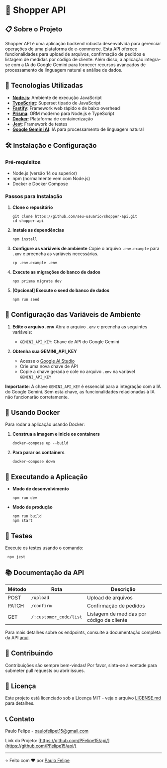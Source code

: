 # 🛒 Shopper API

## 📋 Sobre o Projeto

Shopper API é uma aplicação backend robusta desenvolvida para gerenciar operações de uma plataforma de e-commerce. Esta API oferece funcionalidades para upload de arquivos, confirmação de pedidos e listagem de medidas por código de cliente. Além disso, a aplicação integra-se com a IA do Google Gemini para fornecer recursos avançados de processamento de linguagem natural e análise de dados.

## 🚀 Tecnologias Utilizadas

- **[Node.js](https://nodejs.org/)**: Ambiente de execução JavaScript
- **[TypeScript](https://www.typescriptlang.org/)**: Superset tipado de JavaScript
- **[Fastify](https://www.fastify.io/)**: Framework web rápido e de baixo overhead
- **[Prisma](https://www.prisma.io/)**: ORM moderno para Node.js e TypeScript
- **[Docker](https://www.docker.com/)**: Plataforma de containerização
- **[Jest](https://jestjs.io/)**: Framework de testes
- **[Google Gemini AI](https://ai.google.dev/)**: IA para processamento de linguagem natural

## 🛠️ Instalação e Configuração

### Pré-requisitos

- Node.js (versão 14 ou superior)
- npm (normalmente vem com Node.js)
- Docker e Docker Compose

### Passos para Instalação

1. **Clone o repositório**
   ```
   git clone https://github.com/seu-usuario/shopper-api.git
   cd shopper-api
   ```

2. **Instale as dependências**
   ```
   npm install
   ```

3. **Configure as variáveis de ambiente**
   Copie o arquivo `.env.example` para `.env` e preencha as variáveis necessárias.
   ```
   cp .env.example .env
   ```

4. **Execute as migrações do banco de dados**
   ```
   npx prisma migrate dev
   ```

5. **[Opcional] Execute o seed do banco de dados**
   ```
   npm run seed
   ```

## 🔐 Configuração das Variáveis de Ambiente

1. **Edite o arquivo .env**
   Abra o arquivo `.env` e preencha as seguintes variáveis:
   - `GEMINI_API_KEY`: Chave de API do Google Gemini

2. **Obtenha sua GEMINI_API_KEY**
   - Acesse o [Google AI Studio](https://makersuite.google.com/app/apikey)
   - Crie uma nova chave de API
   - Copie a chave gerada e cole no arquivo `.env` na variável `GEMINI_API_KEY`

**Importante**: A chave `GEMINI_API_KEY` é essencial para a integração com a IA do Google Gemini. Sem esta chave, as funcionalidades relacionadas à IA não funcionarão corretamente.

## 🐳 Usando Docker

Para rodar a aplicação usando Docker:

1. **Construa a imagem e inicie os containers**
   ```
   docker-compose up --build
   ```

2. **Para parar os containers**
   ```
   docker-compose down
   ```

## 🚀 Executando a Aplicação

- **Modo de desenvolvimento**
  ```
  npm run dev
  ```

- **Modo de produção**
  ```
  npm run build
  npm start
  ```

## 🧪 Testes

Execute os testes usando o comando:

 ```
  npx jest 
  ```

## 📚 Documentação da API

| Método | Rota | Descrição |
|--------|------|-----------|
| POST | `/upload` | Upload de arquivos |
| PATCH | `/confirm` | Confirmação de pedidos |
| GET | `/:customer_code/list` | Listagem de medidas por código de cliente |

Para mais detalhes sobre os endpoints, consulte a documentação completa da API [aqui](link-para-sua-documentacao).

## 🤝 Contribuindo

Contribuições são sempre bem-vindas! Por favor, sinta-se à vontade para submeter pull requests ou abrir issues.

## 📄 Licença

Este projeto está licenciado sob a Licença MIT - veja o arquivo [LICENSE.md](LICENSE.md) para detalhes.

## 📞 Contato

Paulo Felipe - [paulofelipet15@gmail.com](mailto:paulofelipet15@gmail.com)

Link do Projeto: [https://github.com/PFelipe15/api/](https://github.com/PFelipe15/api/)

---

⭐️ Feito com ❤️ por [Paulo Felipe](https://github.com/PFelipe15)
